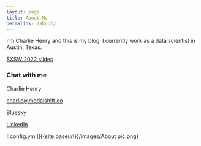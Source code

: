 ```yaml
---
layout: page
title: About Me
permalink: /about/
---
```


I'm Charlie Henry and this is my blog. I currently work as a data scientist in Austin, Texas.

[SXSW 2022 slides](https://drive.google.com/drive/folders/12P2R3FYeLfbJ-lFBuitk7A5OuxLJM5xx?usp=sharing)

### Chat with me

Charlie Henry

[charlie@modalshift.co](mailto:charlie@modalshift.co)

[Bluesky](https://bsky.app/profile/modalshift.co)

[LinkedIn](https://www.linkedin.com/in/charlie-henry/)

![config.yml]({{site.baseurl}}/images/About pic.png)

